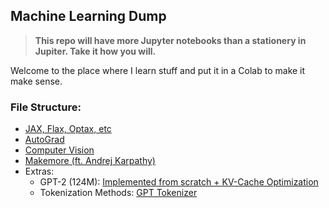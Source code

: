 ## Machine Learning Dump

> **This repo will have more Jupyter notebooks than a stationery in Jupiter. Take it how you will.**

Welcome to the place where I learn stuff and put it in a Colab to make it make sense.

### File Structure:

- [JAX, Flax, Optax, etc](jax/)
- [AutoGrad](autograd/)
- [Computer Vision](computer_vision/)
- [Makemore (ft. Andrej Karpathy)](makemore/)
- Extras:
  - GPT-2 (124M): [Implemented from scratch + KV-Cache Optimization](./GPT2_(%2BKV_Cache_%26_Kernel_Fusions).ipynb)
  - Tokenization Methods: [GPT Tokenizer](./GPT_Tokenizer.ipynb)
    
